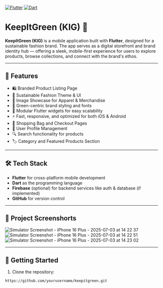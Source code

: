 [![Flutter](https://img.shields.io/badge/Flutter-3.35.6-blue?logo=flutter&logoColor=white)](https://flutter.dev/)
[![Dart](https://img.shields.io/badge/Dart-3.9.2-blue?logo=dart&logoColor=white)](https://dart.dev/)

# KeepItGreen (KIG) 🧵

**KeepItGreen (KIG)** is a mobile application built with **Flutter**, designed for a sustainable fashion brand. The app serves as a digital storefront and brand identity hub — offering a sleek, mobile-first experience for users to explore products, browse collections, and connect with the brand's ethos.

---

## 📱 Features

- 🛍️ Branded Product Listing Page
- 🌱 Sustainable Fashion Theme & UI
- 📸 Image Showcase for Apparel & Merchandise
- 💚 Green-centric brand styling and fonts
- 🔧 Modular Flutter widgets for easy scalability
- ⚡ Fast, responsive, and optimized for both iOS & Android
- 🛒 Shopping Bag and Checkout Pages
- 👤 User Profile Management
- 🔍 Search functionality for products
- 🏷️ Category and Featured Products Section

---

## 🛠️ Tech Stack

- **Flutter** for cross-platform mobile development
- **Dart** as the programming language
- **Firebase** (optional) for backend services like auth & database (if implemented)
- **GitHub** for version control
  
---

## 📂 Project Screenshorts

![Simulator Screenshot - iPhone 16 Plus - 2025-07-03 at 14 22 37](https://github.com/user-attachments/assets/55f074f9-4e22-43c9-afeb-9ce0f5baf29c)
![Simulator Screenshot - iPhone 16 Plus - 2025-07-03 at 14 22 51](https://github.com/user-attachments/assets/f30b26fd-e243-42c7-a5d1-23b0dac2d343)
![Simulator Screenshot - iPhone 16 Plus - 2025-07-03 at 14 23 02](https://github.com/user-attachments/assets/a47aeaf0-04c4-40cd-8ecb-f17de309fb44)

---


## 🚀 Getting Started

1. Clone the repository:
```bash
https://github.com/yourusername/keepitgreen.git




